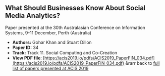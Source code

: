 ## What Should Businesses Know About Social Media Analytics?

Paper presented at the 30th Australasian Conference on Information Systems, 9-11 December, Perth (Australia)
- **Authors:** Gohar Khan and Stuart Dillon
- **Paper ID:** 34
- **Track:** Track 11. Social Computing and Co-Creation
- **View PDF file**: [https://acis2019.io/pdfs/ACIS2019_PaperFIN_034.pdf](https://acis2019.io/pdfs/ACIS2019_PaperFIN_034.pdf)
&rarr back to [full list of papers presented at ACIS 2019](https://acis2019.io/)